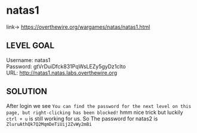 # natas1

link-> https://overthewire.org/wargames/natas/natas1.html

## LEVEL GOAL

Username: natas1<br>
Password: gtVrDuiDfck831PqWsLEZy5gyDz1clto<br>
URL:      http://natas1.natas.labs.overthewire.org<br>

## SOLUTION

After login we see
`You can find the password for the next level on this page, but right-clicking has been blocked!` hmm nice trick but luckily
`ctrl + u` is still working for us. So The password for natas2 is `ZluruAthQk7Q2MqmDeTiUij2ZvWy2mBi`